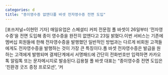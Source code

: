 ```yaml
---
categories: d
title: "종이영수증 없앤다폴 바셋 전자영수증 전면 도입"
---
```

[포쓰저널=이현민 기자] 매일유업은 스페셜티 커피 전문점 폴 바셋이 26일부터 ‘전자영수증’을 전면 도입해 종이 영수증을 완전히 없앤다고 23일 밝혔다.이번 서비스는 기존에 멤버십 회원들에 한해 전자영수증을 발행했던 일반적인 방법과는 다르게 비회원 고객들에게도 전자영수증을 발행하는 것이 가장 큰 특징이다.폴 바셋 전자영수증은 발급을 원하는 고객에게 발행되며 결제단계에서 서명패드에 간단히 전화번호만 입력하면 카카오톡 알림톡 또는 문자메시지로 발송된다.김용철 폴 바셋 대표는 “종이영수증 전면 도입은 ‘친환경 굿즈 증정 프로모션’, ‘커
